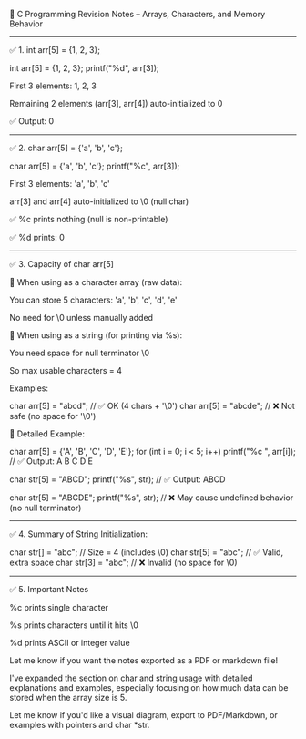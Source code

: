 📘 C Programming Revision Notes – Arrays, Characters, and Memory Behavior


---

✅ 1. int arr[5] = {1, 2, 3};

int arr[5] = {1, 2, 3};
printf("%d", arr[3]);

First 3 elements: 1, 2, 3

Remaining 2 elements (arr[3], arr[4]) auto-initialized to 0

✅ Output: 0



---

✅ 2. char arr[5] = {'a', 'b', 'c'};

char arr[5] = {'a', 'b', 'c'};
printf("%c", arr[3]);

First 3 elements: 'a', 'b', 'c'

arr[3] and arr[4] auto-initialized to \0 (null char)

✅ %c prints nothing (null is non-printable)

✅ %d prints: 0



---

✅ 3. Capacity of char arr[5]

🔹 When using as a character array (raw data):

You can store 5 characters: 'a', 'b', 'c', 'd', 'e'

No need for \0 unless manually added


🔹 When using as a string (for printing via %s):

You need space for null terminator \0

So max usable characters = 4


Examples:

char arr[5] = "abcd";   // ✅ OK (4 chars + '\0')
char arr[5] = "abcde";  // ❌ Not safe (no space for '\0')

🔹 Detailed Example:

char arr[5] = {'A', 'B', 'C', 'D', 'E'};
for (int i = 0; i < 5; i++)
    printf("%c ", arr[i]);
// ✅ Output: A B C D E

char str[5] = "ABCD";
printf("%s", str);
// ✅ Output: ABCD

char str[5] = "ABCDE";
printf("%s", str);
// ❌ May cause undefined behavior (no null terminator)


---

✅ 4. Summary of String Initialization:

char str[] = "abc";     // Size = 4 (includes \0)
char str[5] = "abc";    // ✅ Valid, extra space
char str[3] = "abc";    // ❌ Invalid (no space for \0)


---

✅ 5. Important Notes

%c prints single character

%s prints characters until it hits \0

%d prints ASCII or integer value


Let me know if you want the notes exported as a PDF or markdown file!



I've expanded the section on char and string usage with detailed explanations and examples, especially focusing on how much data can be stored when the array size is 5.

Let me know if you'd like a visual diagram, export to PDF/Markdown, or examples with pointers and char *str.


